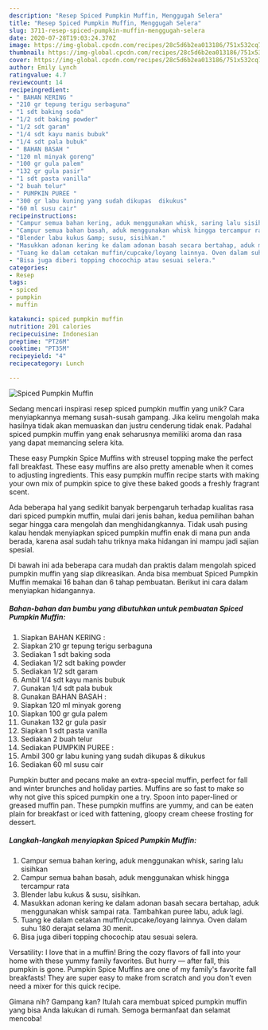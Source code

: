 ```yaml
---
description: "Resep Spiced Pumpkin Muffin, Menggugah Selera"
title: "Resep Spiced Pumpkin Muffin, Menggugah Selera"
slug: 3711-resep-spiced-pumpkin-muffin-menggugah-selera
date: 2020-07-28T19:03:24.370Z
image: https://img-global.cpcdn.com/recipes/28c5d6b2ea013186/751x532cq70/spiced-pumpkin-muffin-foto-resep-utama.jpg
thumbnail: https://img-global.cpcdn.com/recipes/28c5d6b2ea013186/751x532cq70/spiced-pumpkin-muffin-foto-resep-utama.jpg
cover: https://img-global.cpcdn.com/recipes/28c5d6b2ea013186/751x532cq70/spiced-pumpkin-muffin-foto-resep-utama.jpg
author: Emily Lynch
ratingvalue: 4.7
reviewcount: 14
recipeingredient:
- " BAHAN KERING "
- "210 gr tepung terigu serbaguna"
- "1 sdt baking soda"
- "1/2 sdt baking powder"
- "1/2 sdt garam"
- "1/4 sdt kayu manis bubuk"
- "1/4 sdt pala bubuk"
- " BAHAN BASAH "
- "120 ml minyak goreng"
- "100 gr gula palem"
- "132 gr gula pasir"
- "1 sdt pasta vanilla"
- "2 buah telur"
- " PUMPKIN PUREE "
- "300 gr labu kuning yang sudah dikupas  dikukus"
- "60 ml susu cair"
recipeinstructions:
- "Campur semua bahan kering, aduk menggunakan whisk, saring lalu sisihkan"
- "Campur semua bahan basah, aduk menggunakan whisk hingga tercampur rata"
- "Blender labu kukus &amp; susu, sisihkan."
- "Masukkan adonan kering ke dalam adonan basah secara bertahap, aduk menggunakan whisk sampai rata. Tambahkan puree labu, aduk lagi."
- "Tuang ke dalam cetakan muffin/cupcake/loyang lainnya. Oven dalam suhu 180 derajat selama 30 menit."
- "Bisa juga diberi topping chocochip atau sesuai selera."
categories:
- Resep
tags:
- spiced
- pumpkin
- muffin

katakunci: spiced pumpkin muffin 
nutrition: 201 calories
recipecuisine: Indonesian
preptime: "PT26M"
cooktime: "PT35M"
recipeyield: "4"
recipecategory: Lunch

---
```



![Spiced Pumpkin Muffin](https://img-global.cpcdn.com/recipes/28c5d6b2ea013186/751x532cq70/spiced-pumpkin-muffin-foto-resep-utama.jpg)

Sedang mencari inspirasi resep spiced pumpkin muffin yang unik? Cara menyiapkannya memang susah-susah gampang. Jika keliru mengolah maka hasilnya tidak akan memuaskan dan justru cenderung tidak enak. Padahal spiced pumpkin muffin yang enak seharusnya memiliki aroma dan rasa yang dapat memancing selera kita.

These easy Pumpkin Spice Muffins with streusel topping make the perfect fall breakfast. These easy muffins are also pretty amenable when it comes to adjusting ingredients. This easy pumpkin muffin recipe starts with making your own mix of pumpkin spice to give these baked goods a freshly fragrant scent.

Ada beberapa hal yang sedikit banyak berpengaruh terhadap kualitas rasa dari spiced pumpkin muffin, mulai dari jenis bahan, kedua pemilihan bahan segar hingga cara mengolah dan menghidangkannya. Tidak usah pusing kalau hendak menyiapkan spiced pumpkin muffin enak di mana pun anda berada, karena asal sudah tahu triknya maka hidangan ini mampu jadi sajian spesial.


Di bawah ini ada beberapa cara mudah dan praktis dalam mengolah spiced pumpkin muffin yang siap dikreasikan. Anda bisa membuat Spiced Pumpkin Muffin memakai 16 bahan dan 6 tahap pembuatan. Berikut ini cara dalam menyiapkan hidangannya.

<!--inarticleads1-->

##### Bahan-bahan dan bumbu yang dibutuhkan untuk pembuatan Spiced Pumpkin Muffin:

1. Siapkan  BAHAN KERING :
1. Siapkan 210 gr tepung terigu serbaguna
1. Sediakan 1 sdt baking soda
1. Sediakan 1/2 sdt baking powder
1. Sediakan 1/2 sdt garam
1. Ambil 1/4 sdt kayu manis bubuk
1. Gunakan 1/4 sdt pala bubuk
1. Gunakan  BAHAN BASAH :
1. Siapkan 120 ml minyak goreng
1. Siapkan 100 gr gula palem
1. Gunakan 132 gr gula pasir
1. Siapkan 1 sdt pasta vanilla
1. Sediakan 2 buah telur
1. Sediakan  PUMPKIN PUREE :
1. Ambil 300 gr labu kuning yang sudah dikupas &amp; dikukus
1. Sediakan 60 ml susu cair


Pumpkin butter and pecans make an extra-special muffin, perfect for fall and winter brunches and holiday parties. Muffins are so fast to make so why not give this spiced pumpkin one a try. Spoon into paper-lined or greased muffin pan. These pumpkin muffins are yummy, and can be eaten plain for breakfast or iced with fattening, gloopy cream cheese frosting for dessert. 

<!--inarticleads2-->

##### Langkah-langkah menyiapkan Spiced Pumpkin Muffin:

1. Campur semua bahan kering, aduk menggunakan whisk, saring lalu sisihkan
1. Campur semua bahan basah, aduk menggunakan whisk hingga tercampur rata
1. Blender labu kukus &amp; susu, sisihkan.
1. Masukkan adonan kering ke dalam adonan basah secara bertahap, aduk menggunakan whisk sampai rata. Tambahkan puree labu, aduk lagi.
1. Tuang ke dalam cetakan muffin/cupcake/loyang lainnya. Oven dalam suhu 180 derajat selama 30 menit.
1. Bisa juga diberi topping chocochip atau sesuai selera.


Versatility: I love that in a muffin! Bring the cozy flavors of fall into your home with these yummy family favorites. But hurry — after fall, this pumpkin is gone. Pumpkin Spice Muffins are one of my family&#39;s favorite fall breakfasts! They are super easy to make from scratch and you don&#39;t even need a mixer for this quick recipe. 

Gimana nih? Gampang kan? Itulah cara membuat spiced pumpkin muffin yang bisa Anda lakukan di rumah. Semoga bermanfaat dan selamat mencoba!
